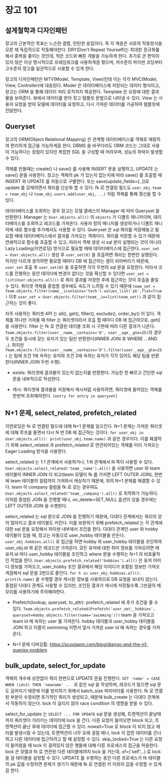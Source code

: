 # 장고 101

## 설계철학과 디자인패턴

장고의 근본적인 목표는 느슨한 결합, 탄탄한 응집이다. 즉 각 계층은 서로의 작동방식을 모른 채 독립적으로 작동해야한다. DRY(Don't Repeat Yourself)는 최대한 정규화를 해서 중복을 줄이는 것인데, 적은 코드와 빠른 개발을 가능하게 한다. 추가로 큰 편익이 있지 않은 이상 명시적으로 프레임워크를 사용하게끔 했으며, 저수준의 파이썬 코딩부터 고수준의 장고를 일관적으로 사용할 수 있게 한다.

장고의 디자인패턴은 MTV(Model, Template, View)인데 이는 각각 MVC(Model, View, Controller)에 대응된다. Model 은 데이터베이스에 저장되는 데이터 형식이고, 장고는 ORM 을 통해 데이터 처리 로직까지 제공한다. Template 은 요청에 대한 결과물을 보여준다. 뷰에서 데이터를 받아 장고 템플릿 문법으로 나타낼 수 있다. View 는 사용자 요청을 받아 모델에 데이터를 요청하고, 다시 가져온 데이터를 가공하여 템플릿에 전달한다.


## Queryset

장고의 ORM(Object Relational Mapping) 은 관계형 데이터베이스를 객체로 매핑하여 편리하게 접근을 가능하게끔 한다. DBMS 을 바꾸더라도 ORM 코드는 그대로 사용이 가능하다는 장점이 있지만 복잡한 SQL 을 구성할 때 어려우며, 성능의 하락이 발생할 수 있다. 

객체를 만들때는 create() 나 save() 를 사용해 INSERT 문을 실행하고, UPDATE 는 save() 문을 사용한다. 장고는 객체의 pk 가 있는지 없는지에 따라 save() 를 호출할 때 INSERT 와 UPDATE 를 자동으로 구별한다. 또는 save(update_fields=[..])로 update 를 강제하면서 쿼리를 단순화 할 수 있다. fk 로 연결된 필드도 `user_obj.team = team_obj` 나 `team_obj.users.add(user_obj, ..)` 처럼 객체를 통해 갱신을 할 수 있다. 

데이터베이스를 조회하는 경우 장고는 모델 클래스의 Manager 에 따라 Queryset 을 반환한다. Manager 는 `User.objects.all()` 의 `objects` 가 디폴트 매니저이며, 데이터베이스를 조회하고 레코드를 가져온다. 사용자 정의 매니저를 생성하거나 디폴트 매니저에 새로 함수를 추가해서도 사용할 수 있다. Queryset 은 sql 쿼리를 저장해놓고 필요할 때에 데이터베이스에서 결과를 가져오는 객체이다. 쿼리를 저장할 수 있기 때문에 연쇄적으로 함수를 호출할 수 있고, 따라서 객체 생성 시 sql 문이 실행되는 것이 아니라 Lazy Loading(지연로딩) 방식으로 필요할 때에 데이터베이스에 접근한다. `user_set = User.objects.all()` 생성 후 `user_set[0]` 을 호출하면 쿼리는 한번만 실행된다. 하지만 다르게 생각하면 필요할 때마다 DB 에 접근하는 셈이 되어버리기 때문에, `user_set` 호출 후 `user_set[0]` 을 호출하면 각각 두번의 sql 문을 요청한다. 따라서 코드를 진행하는 동안 데이터에 변경이 없다는 것을 확신할 수 있다면 `user_set = list(User.objects.all())` 로 쿼리 결과를 저장한 후에 접근하는 것이 호출을 줄일 수 있다. 쿼리셋 객체를 중첩할 경우에도 속도가 느려질 수 있기 때문에 `team_set = Team.objects.filter(name__icontains='tech').values_list('pk',flat=True)` 이후 `user_set = User.objects.filter(team__in=list(team_set))` 과 같이 접근하는 것이 좋다.

자주 사용하는 쿼리셋 API 는 all(), get(), filter(), exclude(), order_by() 이 있다. 객체를 하나만 가져올 때 filter 는 쿼리셋이라서 호출 할 때마다 DB 에 접근하므로, get() 을 사용한다. filter 는 fk 로 연결된 테이블 조회 시 구현에 따라 다른 결과가 나온다. `Team.objects.filter(user__name__contains='D', user__age__gte=25)`의 경우 두 조건을 동시에 갖는 유저가 있는 팀만 반환한다(INNER JOIN 후 WHERE .. AND ..). 하지만 `Team.objects.filter(user__name__contains='D').filter(user__age__gte=25)` 는 팀에 조건 1에 속하는 유저와 조건 2에 속하는 유저가 각각 있어도 해당 팀을 반환한다(INNER JOIN 두번 수행). 

* exists: 쿼리셋에 결과물이 있는지 없는지를 반환한다. 가능한 한 빠르고 간단한 sql 문을 내부적으로 작성한다.

* 캐시: 쿼리셋에 결과물을 저장해서 캐시처럼 사용하려면, 쿼리셋에 들어있는 객체를 한번씩 조회해야한다. `[entry for entry in queryset]`


## N+1 문제, select_related, prefetch_related

지연로딩은 fk 로 연결된 필드에 대해 N+1 문제를 일으킨다. N+1 문제는 가져온 쿼리셋에 대해 루프를 돌면서 다시 N 번 DB 에 접근하는 것이다. `for user_obj in User.objects.all(): print(user_obj.team.name)` 과 같은 경우이다. 이를 해결하기 위해 select_related 과 prefetch_related 로 연관되어있는 객체를 미리 가져오는 Eager Loading 방식을 사용한다.

select_related 는 1:1 관계에서 사용하거나, 1:N 관계에서 N 쪽이 사용할 수 있다. `User.objects.select_related('team__name').all()` 을 사용하면 user 와 team 테이블이 INNER JOIN 이 되고(team 모델이 fk 를 가지면 LEFT OUTER JOIN), 한번에 team 테이블의 컬럼까지 가져와서 캐싱하기 때문에, 위의 N+1 문제를 해결할 수 있다. team 이 company 컬럼을 fk 로 갖는 경우여도 `User.objects.select_related('team__company').all()` 로 최적화가 가능하다. 이처럼 중첩된 JOIN 을 진행할 때나, on_delete=SET_NULL 옵션이 있을 경우에는 LEFT OUTER JOIN 을 수행한다.

select_related 는 sql 문으로 JOIN 을 진행하기 때문에, 다대다 관계에서는 쿼리의 양이 많아지고 결과 테이블도 커진다. 이를 보완하기 위해 prefetch_related 는 각 관계에 대한 sql 문을 요청해서 파이썬 내부에서 조인을 한다. 다대다 관계인 user 와 hobby 테이블이 있을 때, 장고는 자동으로 user_hobby 테이블을 만든다. `user_obj.hobbies.all()` 로 접근을 하면 hobby 와 user_hobby 테이블을 조인하여 user_obj.id 와 같은 레코드만 가져온다. 모든 유저에 대한 취미 정보를 가져오려면 매 유저 id 마다 user_hobby 테이블을 조인하고 where 문을 수행하는 N+1 의 비효율적인 작업을 한다. `User.objects.prefetch_related('hobbies').all()` 은 유저 아이디 정보를 가져오고, user_hobby 조인 결과에서 해당 아이디가 포함된 정보만 가져오게끔해서 sql 문을 2번으로 줄인다. `for h in user_obj.hobbies.all(): print(h.name)` 을 수행할 경우 캐시된 정보를 사용하므로 DB 요청을 보내지 않는다. 중첩된 다대다 관계도 사용할 수 있지만, 조인된 결과가 캐시에 저장될수록 그만큼의 메모리를 사용하기에 주의해야한다. 

* Prefetch(lookup, queryset, to_attr): prefetch_related 에 추가 조건을 줄 수 있다. `Team.objects.prefetch_related(Prefetch('user_set__hobbies', queryset=Hobby.objects.filter(name='swimming')))` team 을 가져오고 team id 에 속하는 user 를 가져온다. hobby 테이블과 user_hobby 테이블을 JOIN 하고 이름이 swimming 이면서 앞서 가져온 user id 에 속하는 경우를 가져온다.

* N+1 문제 디버깅툴: https://scoutapm.com/blog/django-and-the-n1-queries-problem

## bulk_update, select_for_update

객체의 개수에 상관없이 쿼리 한번으로 UPDATE 문을 진행한다. `SET 'name' = CASE WHEN (id=1) THEN 'newname' .. ` 과 같은 sql 을 작성하며, 레코드가 많으면 sql 문도 길어지기 때문에 이를 방지하기 위해서 batch_size 파라미터를 사용한다. fk 로 연결된 부분이 수정되면 추가적인 쿼리가 생성되고, 때문에 bulk_create 는 다대다 관계에서 작동하지 않는다. lock 이 걸리지 않아 race condition 의 영향을 받을 수 있다.

select_for_update 는 `SELECT ... FOR UPDATE` sql 문을 생성해, 트랜잭션이 끝날때까지 쿼리셋이 가리키는 데이터에 lock 을 건다. 다른 요청이 들어오면 block 되고, 트랜잭션이 끝난 후에 데이터에 접근할 수 있다. nowait=True 로 block 이 되지 않고 에러를 발생시킬 수 있는데, 트랜잭션이 너무 오래 걸릴 때나, lock 이 잡힌 데이터를 건너뛰고 다른 데이터에 접근하려고 할 때 설정할 수 있다. skip_locked=True 는 다른 요청이 들어왔을 때 lock 이 걸려있지 않은 행들에 대해 다른 프로세스의 접근을 허용한다. lock 은 모델과 fk 로 연관된 다른 테이블에까지 lock 을 거는데, of=('self',..) 로 lock 을 걸 테이블을 설정할 수 있다. UPDATE 를 수행하는 동안 다른 프로세스가 fk 테이블의 pk 값을 수정하면 문제가 생기기 때문에 fk 로 연결된 키 이외의 값을 수정할 수 있게끔 한다.